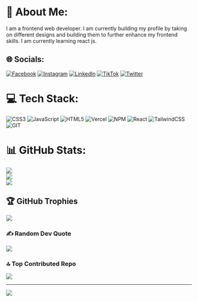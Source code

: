 # 💫 About Me:
I am a frontend web developer. I am currently building my profile by taking on different designs and building them to further enhance my frontend skills. I am currently learning react js. 


## 🌐 Socials:
[![Facebook](https://img.shields.io/badge/Facebook-%231877F2.svg?logo=Facebook&logoColor=white)](https://facebook.com/PleasantYomi) [![Instagram](https://img.shields.io/badge/Instagram-%23E4405F.svg?logo=Instagram&logoColor=white)](https://instagram.com/Pleasantyomi) [![LinkedIn](https://img.shields.io/badge/LinkedIn-%230077B5.svg?logo=linkedin&logoColor=white)](https://linkedin.com/in/PleasantYomi) [![TikTok](https://img.shields.io/badge/TikTok-%23000000.svg?logo=TikTok&logoColor=white)](https://tiktok.com/@PleasantYomi) [![Twitter](https://img.shields.io/badge/Twitter-%231DA1F2.svg?logo=Twitter&logoColor=white)](https://twitter.com/Pleasantyomi) 

# 💻 Tech Stack:
![CSS3](https://img.shields.io/badge/css3-%231572B6.svg?style=for-the-badge&logo=css3&logoColor=white) ![JavaScript](https://img.shields.io/badge/javascript-%23323330.svg?style=for-the-badge&logo=javascript&logoColor=%23F7DF1E) ![HTML5](https://img.shields.io/badge/html5-%23E34F26.svg?style=for-the-badge&logo=html5&logoColor=white) ![Vercel](https://img.shields.io/badge/vercel-%23000000.svg?style=for-the-badge&logo=vercel&logoColor=white) ![NPM](https://img.shields.io/badge/NPM-%23CB3837.svg?style=for-the-badge&logo=npm&logoColor=white) ![React](https://img.shields.io/badge/react-%2320232a.svg?style=for-the-badge&logo=react&logoColor=%2361DAFB) ![TailwindCSS](https://img.shields.io/badge/tailwindcss-%2338B2AC.svg?style=for-the-badge&logo=tailwind-css&logoColor=white) ![GIT](https://img.shields.io/badge/Git-fc6d26?style=for-the-badge&logo=git&logoColor=white)
# 📊 GitHub Stats:
![](https://github-readme-stats.vercel.app/api?username=Pleasantyomi&theme=dark&hide_border=false&include_all_commits=false&count_private=false)<br/>
![](https://github-readme-streak-stats.herokuapp.com/?user=Pleasantyomi&theme=dark&hide_border=false)<br/>
![](https://github-readme-stats.vercel.app/api/top-langs/?username=Pleasantyomi&theme=dark&hide_border=false&include_all_commits=false&count_private=false&layout=compact)

## 🏆 GitHub Trophies
![](https://github-profile-trophy.vercel.app/?username=Pleasantyomi&theme=radical&no-frame=false&no-bg=true&margin-w=4)

### ✍️ Random Dev Quote
![](https://quotes-github-readme.vercel.app/api?type=horizontal&theme=radical)

### 🔝 Top Contributed Repo
![](https://github-contributor-stats.vercel.app/api?username=Pleasantyomi&limit=5&theme=dark&combine_all_yearly_contributions=true)

---
[![](https://visitcount.itsvg.in/api?id=Pleasantyomi&icon=0&color=0)](https://visitcount.itsvg.in)

<!-- Proudly created with GPRM ( https://gprm.itsvg.in ) -->
